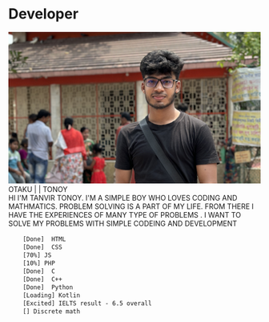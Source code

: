 # Developer
<img src="Tanvir.jpg">
OTAKU | | TONOY <BR>
HI I'M TANVIR TONOY. I'M A SIMPLE BOY WHO LOVES CODING AND MATHMATICS. PROBLEM SOLVING IS A PART OF MY LIFE. FROM THERE I HAVE THE EXPERIENCES OF MANY TYPE OF PROBLEMS . I WANT TO SOLVE MY PROBLEMS WITH SIMPLE CODEING AND DEVELOPMENT

```
    [Done]  HTML
    [Done]  CSS
    [70%] JS
    [10%] PHP
    [Done]  C
    [Done]  C++
    [Done]  Python
    [Loading] Kotlin
    [Excited] IELTS result - 6.5 overall 
    [] Discrete math
```
